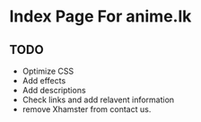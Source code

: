 # Index Page For anime.lk

## TODO

 - Optimize CSS
 - Add effects
 - Add descriptions
 - Check links and add relavent information
 - remove Xhamster from contact us.